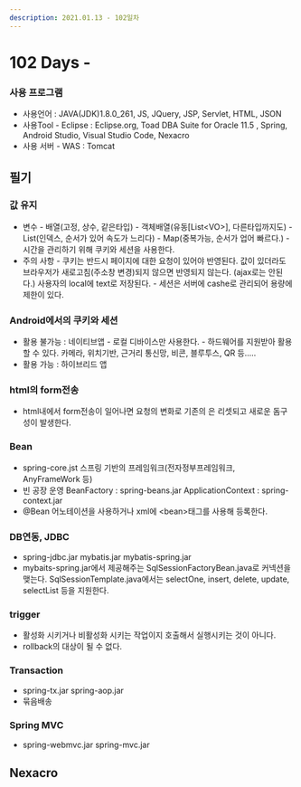 ```yaml
---
description: 2021.01.13 - 102일차
---
```


# 102 Days -

### 사용 프로그램

* 사용언어 : JAVA\(JDK\)1.8.0\_261, JS, JQuery, JSP, Servlet, HTML, JSON
* 사용Tool  - Eclipse : Eclipse.org, Toad DBA Suite for Oracle 11.5 , Spring, Android Studio, Visual Studio Code, Nexacro
* 사용 서버 - WAS : Tomcat

## 필기

### 값 유지

* 변수 - 배열\(고정, 상수, 같은타입\) - 객체배열\(유동\[List&lt;VO&gt;\], 다른타입까지도\) - List\(인덱스, 순서가 있어 속도가 느리다\) - Map\(중복가능, 순서가 업어 빠르다.\) - 시간을 관리하기 위해 쿠키와 세션을 사용한다.
* 주의 사항 - 쿠키는 반드시 페이지에 대한 요청이 있어야 반영된다.   값이 있더라도 브라우저가 새로고침\(주소창 변경\)되지 않으면 반영되지 않는다. \(ajax로는 안된다.\)   사용자의 local에 text로 저장된다. - 세션은 서버에 cashe로 관리되어 용량에 제한이 있다.

### Android에서의 쿠키와 세션

* 활용 불가능 : 네이티브앱 - 로컬 디바이스만 사용한다. - 하드웨어를 지원받아 활용할 수 있다.   카메라, 위치기반, 근거리 통신망, 비콘, 블루투스, QR 등.....
* 활용 가능 : 하이브리드 앱

### html의 form전송

* html내에서 form전송이 일어나면 요청의 변화로 기존의 은 리셋되고 새로운 돔구성이 발생한다.

### Bean

* spring-core.jst 스프링 기반의 프레임워크\(전자정부프레임워크, AnyFrameWork 등\)
* 빈 공장 운영 BeanFactory : spring-beans.jar ApplicationContext : spring-context.jar
* @Bean 어노테이션을 사용하거나 xml에 &lt;bean&gt;태그를 사용해 등록한다.

### DB연동, JDBC

* spring-jdbc.jar mybatis.jar mybatis-spring.jar
* mybaits-spring.jar에서 제공해주는 SqlSessionFactoryBean.java로 커넥션을 맺는다. SqlSessionTemplate.java에서는 selectOne, insert, delete, update, selectList 등을 지원한다.

### trigger

* 활성화 시키거나 비활성화 시키는 작업이지 호출해서 실행시키는 것이 아니다.
* rollback의 대상이 될 수 없다.

### Transaction

* spring-tx.jar spring-aop.jar
* 묶음배송

### Spring MVC

* spring-webmvc.jar spring-mvc.jar

## Nexacro

